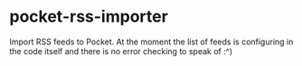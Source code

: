 # pocket-rss-importer

Import RSS feeds to Pocket. At the moment the list of feeds is configuring in the code itself and there is no error checking to speak of :^)
